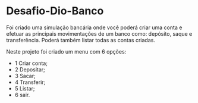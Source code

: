 # Desafio-Dio-Banco

Foi criado uma simulação bancária onde você poderá criar uma conta e efetuar 
as principais movimentações de um banco como: depósito, saque e transferência. Poderá também listar todas as contas criadas.

Neste projeto foi criado um menu com 6 opções:
- 1 Criar conta;
- 2 Depositar;
- 3 Sacar;
- 4 Transferir;
- 5 Listar;
- 6 sair.

